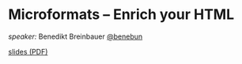 # Microformats – Enrich your HTML

*speaker:* Benedikt Breinbauer [@benebun](https://twitter.com/benebun)

[slides (PDF)](Microformats_Lightning_Talk.pdf?raw=true)
